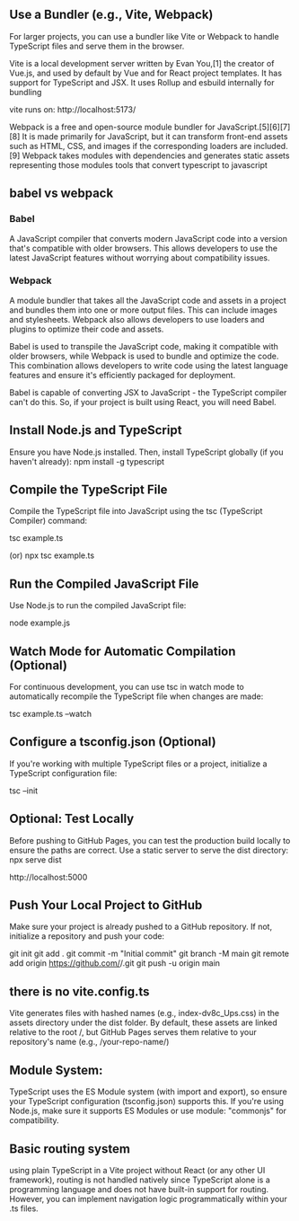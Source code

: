 ## Use a Bundler (e.g., Vite, Webpack)
For larger projects, you can use a bundler like Vite or Webpack to handle TypeScript files and serve them in the browser.

Vite is a local development server written by Evan You,[1] the creator of Vue.js, and used by default by Vue and for React project templates. It has support for TypeScript and JSX. It uses Rollup  and esbuild internally for bundling

vite runs on: http://localhost:5173/

Webpack is a free and open-source module bundler for JavaScript.[5][6][7][8] It is made primarily for JavaScript, but it can transform front-end assets such as HTML, CSS, and images if the corresponding loaders are included.[9] Webpack takes modules with dependencies and generates static assets representing those modules
tools that convert typescript to javascript

## babel vs webpack
### Babel
A JavaScript compiler that converts modern JavaScript code into a version that's compatible with older browsers. This allows developers to use the latest JavaScript features without worrying about compatibility issues.

### Webpack
A module bundler that takes all the JavaScript code and assets in a project and bundles them into one or more output files. This can include images and stylesheets. Webpack also allows developers to use loaders and plugins to optimize their code and assets. 

Babel is used to transpile the JavaScript code, making it compatible with older browsers, while Webpack is used to bundle and optimize the code. This combination allows developers to write code using the latest language features and ensure it's efficiently packaged for deployment.

Babel is capable of converting JSX to JavaScript - the TypeScript compiler can't do this. So, if your project is built using React, you will need Babel.

##  Install Node.js and TypeScript
Ensure you have Node.js installed. Then, install TypeScript globally (if you haven't already):
npm install -g typescript

## Compile the TypeScript File
Compile the TypeScript file into JavaScript using the tsc (TypeScript Compiler) command:

tsc example.ts

(or) npx tsc example.ts

## Run the Compiled JavaScript File
Use Node.js to run the compiled JavaScript file:

node example.js

## Watch Mode for Automatic Compilation (Optional) 
For continuous development, you can use tsc in watch mode to automatically recompile the 
TypeScript file when changes are made:

tsc example.ts –watch

## Configure a tsconfig.json (Optional)
If you're working with multiple TypeScript files or a project, initialize a TypeScript configuration file:

tsc –init

## Optional: Test Locally
Before pushing to GitHub Pages, you can test the production build locally to ensure the paths are correct. Use a static server to serve the dist directory:
npx serve dist

http://localhost:5000


## Push Your Local Project to GitHub
Make sure your project is already pushed to a GitHub repository. If not, initialize a repository and push your code:

git init
git add .
git commit -m "Initial commit"
git branch -M main
git remote add origin https://github.com/<your-username>/<your-repo>.git
git push -u origin main

 ## there is no vite.config.ts 
 Vite generates files with hashed names (e.g., index-dv8c_Ups.css) in the assets directory under the dist folder.
 By default, these assets are linked relative to the root /, but GitHub Pages serves them relative to your repository's name (e.g., /your-repo-name/)
  
## Module System: 

TypeScript uses the ES Module system (with import and export), so ensure your TypeScript configuration (tsconfig.json) supports this. If you're using Node.js, make sure it supports ES Modules or use module: "commonjs" for compatibility.  

## Basic routing system

using plain TypeScript in a Vite project without React (or any other UI framework), routing is not handled natively since TypeScript alone is a programming language and does not have built-in support for routing. However, you can implement navigation logic programmatically within your .ts files.
